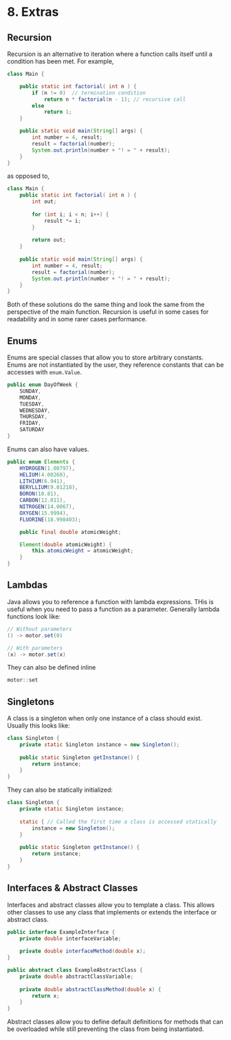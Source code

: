 # 8. Extras

## Recursion

Recursion is an alternative to iteration where a function calls itself until a condition has been met. For example, 
```java
class Main {

    public static int factorial( int n ) {
        if (n != 0)  // termination condition
            return n * factorial(n - 1); // recursive call
        else
            return 1;
    }

    public static void main(String[] args) {
        int number = 4, result;
        result = factorial(number);
        System.out.println(number + "! = " + result);
    }
}
```
as opposed to,
```java
class Main {
    public static int factorial( int n ) {
        int out;
        
        for (int i; i < n; i++) {
            result *= i;
        }
        
        return out;
    }
    
    public static void main(String[] args) {
        int number = 4, result;
        result = factorial(number);
        System.out.println(number + "! = " + result);
    }
}
```
Both of these solutions do the same thing and look the same from the perspective of the main function. Recursion is useful in some cases for readability and in some rarer cases performance.

## Enums

Enums are special classes that allow you to store arbitrary constants. Enums are not instantiated by the user, they reference constants that can be accesses with `enum.Value`.
```java
public enum DayOfWeek {
    SUNDAY,
    MONDAY,
    TUESDAY,
    WEDNESDAY,
    THURSDAY,
    FRIDAY,
    SATURDAY
}
```

Enums can also have values.

```java
public enum Elements {
    HYDROGEN(1.00797),
    HELIUM(4.00260),
    LITHIUM(6.941),
    BERYLLIUM(9.01218),
    BORON(10.81),
    CARBON(12.011),
    NITROGEN(14.0067),
    OXYGEN(15.9994),
    FLUORINE(18.998403);

    public final double atomicWeight;

    Element(double atomicWeight) {
        this.atomicWeight = atomicWeight;
    }
}
```

## Lambdas

Java allows you to reference a function with lambda expressions. THis is useful when you need to pass a function as a parameter. Generally lambda functions look like:
```java
// Without parameters
() -> motor.set(0)

// With parameters
(x) -> motor.set(x)
```

They can also be defined inline
```java
motor::set
```

## Singletons

A class is a singleton when only one instance of a class should exist. Usually this looks like:
```java
class Singleton {
    private static Singleton instance = new Singleton();
    
    public static Singleton getInstance() {
        return instance;
    }
}
```

They can also be statically initialized:
```java
class Singleton {
    private static Singleton instance;
    
    static { // Called the first time a class is accessed statically
        instance = new Singleton();
    }
    
    public static Singleton getInstance() {
        return instance;
    }
}
```

## Interfaces & Abstract Classes

Interfaces and abstract classes allow you to template a class. This allows other classes to use any class that implements or extends the interface or abstract class.

```java
public interface ExampleInterface {
    private double interfaceVariable;
    
    private double interfaceMethod(double x);
}
```

```java
public abstract class ExampleAbstractClass {
    private double abstractClassVariable;
    
    private double abstractClassMethod(double x) {
        return x;
    }
}
```

Abstract classes allow you to define default definitions for methods that can be overloaded while still preventing the class from being instantiated.